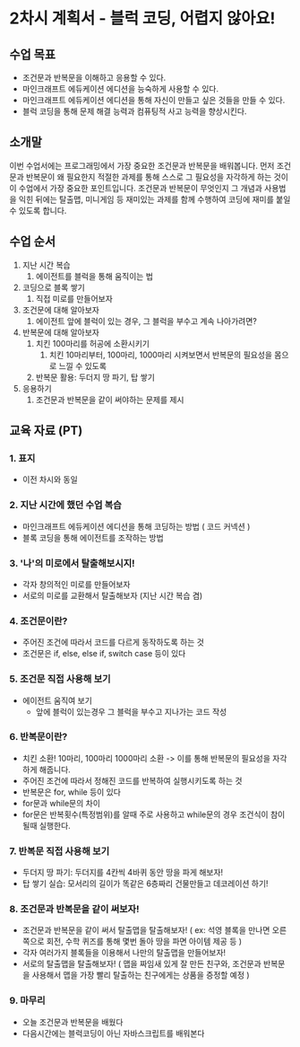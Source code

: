 # 2차시 계획서 - 블럭 코딩, 어렵지 않아요!

## 수업 목표

* 조건문과 반복문을 이해하고 응용할 수 있다.
* 마인크래프트 에듀케이션 에디션을 능숙하게 사용할 수 있다.
* 마인크래프트 에듀케이션 에디션을 통해 자신이 만들고 싶은 것들을 만들 수 있다.
* 블럭 코딩을 통해 문제 해결 능력과 컴퓨팅적 사고 능력을 향상시킨다.

## 소개말

이번 수업서에는 프로그래밍에서 가장 중요한 조건문과 반복문을 배워봅니다. 먼저 조건문과 반복문이 왜 필요한지 적절한 과제를 통해 스스로 그 필요성을 자각하게 하는 것이 이 수업에서 가장 중요한 포인트입니다. 조건문과 반복문이 무엇인지 그 개념과 사용법을 익힌 뒤에는 탈출맵, 미니게임 등 재미있는 과제를 함께 수행하여 코딩에 재미를 붙일 수 있도록 합니다.

## 수업 순서

1. 지난 시간 복습
   1. 에이전트를 블럭을 통해 움직이는 법
2. 코딩으로 블록 쌓기
   1. 직접 미로를 만들어보자
3. 조건문에 대해 알아보자
   1. 에이전트 앞에 블럭이 있는 경우, 그 블럭을 부수고 계속 나아가려면?
4. 반복문에 대해 알아보자
   1. 치킨 100마리를 허공에 소환시키기
      1. 치킨 10마리부터, 100마리, 1000마리 시켜보면서 반복문의 필요성을 몸으로 느낄 수 있도록
   2. 반복문 활용: 두더지 땅 파기, 탑 쌓기
5. 응용하기
   1. 조건문과 반복문을 같이 써야하는 문제를 제시

## 교육 자료 (PT)

### 1. 표지

* 이전 차시와 동일

### 2. 지난 시간에 했던 수업 복습

* 마인크래프트 에듀케이션 에디션을 통해 코딩하는 방법 ( 코드 커넥션 )
* 블록 코딩을 통해 에이전트를 조작하는 방법

### 3. '나'의 미로에서 탈출해보시지!

* 각자 창의적인 미로를 만들어보자
* 서로의 미로를 교환해서 탈출해보자 (지난 시간 복습 겸)

### 4. 조건문이란?

* 주어진 조건에 따라서 코드를 다르게 동작하도록 하는 것
* 조건문은 if, else, else if, switch case 등이 있다

### 5. 조건문 직접 사용해 보기

* 에이전트 움직여 보기
  * 앞에 블럭이 있는경우 그 블럭을 부수고 지나가는 코드 작성

### 6. 반복문이란?

* 치킨 소환! 10마리, 100마리 1000마리 소환 -\> 이를 통해 반복문의 필요성을 자각하게 해줍니다.
* 주어진 조건에 따라서 정해진 코드를 반복하여 실행시키도록 하는 것
* 반복문은 for, while 등이 있다
* for문과 while문의 차이
* for문은 반복횟수(특정범위)를 알때 주로 사용하고 while문의 경우 조건식이 참이 될때 실행한다.

### 7. 반복문 직접 사용해 보기

* 두더지 땅 파기: 두더지를 4칸씩 4바퀴 동안 땅을 파게 해보자!
* 탑 쌓기 실습: 모서리의 길이가 똑같은 6층짜리 건물만들고 데코레이션 하기!

### 8. 조건문과 반복문을 같이 써보자!

* 조건문과 반복문을 같이 써서 탈출맵을 탈출해보자! ( ex: 석영 블록을 만나면 오른쪽으로 회전, 수학 퀴즈를 통해 몇번 돌아 땅을 파면 아이템 제공 등 )
* 각자 여러가지 블록들을 이용해서 나만의 탈출맵을 만들어보자!
* 서로의 탈출맵을 탈출해보자! ( 맵을 짜임새 있게 잘 만든 친구와, 조건문과 반복문을 사용해서 맵을 가장 빨리 탈출하는 친구에게는 상품을 증정할 예정 )

### 9. 마무리

* 오늘 조건문과 반복문을 배웠다
* 다음시간에는 블럭코딩이 아닌 자바스크립트를 배워본다
